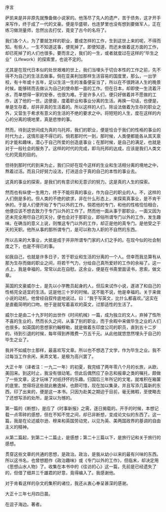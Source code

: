 序言

  

萨凯来是并非原先就豫备做小说家的。他荡尽了先人的遗产，苦于债务，这才开手来写作，终于成了一代的文豪。便是华盛顿，也连梦里也没有想到要做军人，正在练习做测量师，忽然出去打仗，竟变了古今的名将了。

我们各个人，为了要就怎样的职业，要成怎样的工作，生到这世上来的呢，不得而知。有些人，一生不知道这事，便死掉了。即使知道，而还未做着这方面的工作，却已死掉了的人们也很多。要而言之，我们的一生，或者就度过在这样的“毕生之业”（Lifework）的探索里，也说不定的。

尤其是在现代日本似的处世艰难的世上，我们当埋头于切合本性的工作之前，先不得不为自己的生活去做事。倘在亚美利加那样生活容易的国度里，那么，一出学校，有十年或十五年，足以生活一生的准备便妥当了，所以在不很跨进人生的晚景时候，能够转而去做认为自己的使命那一面的工作。但在日本，却即使一生流着汗水，而单想得一家的安泰，也很为难。于是许多人们，便只好做着并不愿做的工作，送了他的一世。这便是，度着职业和事业分离的生活。再换一句话，也便是，单是生存着，却并非真的生活着的。所以这样的人们，除设法做着为生存的职业之外，又营生于希求有意义的生活的不绝的要求之中。将短短的人生，度在这样的内心的分离的境地里，真是悲惨的事。

然而，待到这世间成为真的乌托邦，我们的职业，便是恰合于我们的性格的事业的时代为止，这情形是不得已的。倘若那时代一到，那时候，人类便都能各从其天禀的才能和趣味，潜心于自己所爱的创造底事业；在那时候，是自己的满足，也就是对于一般社会的服务了。这样的时代的完成，即乌托邦的达成，应该是我们人类文化的究竟的目的。

但待到那时代的到来为止，我们只好在现今这样的生业和生活相分离的境地之中，熬着过活。而且只好努力设法，打进适合于真的自己的本性的事业去。

这真的事业的探索，是我们的有意识和无意识的努力。这是真的人生的探索。

然而也有纵使一生用力，终于不能将真的事业，作为自己的职业的人。不，这样的人们倒是多的。但人类的不绝的欲求，非在什么形态上，来探索真事业，是不肯干休的。于是人们便开始了专门以外的工作。倘若他的专门，和他的性格恰恰相合，他便应该不想去致力于专门以外的工作了。然而他一面从事于那职业，一面又因为还未完全用尽自己的天分，便也会对于那职业，即俗所谓专门以外的工作，发生趣味。在确当的意义上说，则惟这专门以外的工作，却正是他的真专门。是他受之于天的天职。他所从事的那所谓专门，是可以称为人职的不自然的东西。

所以古来的大事业，大抵是成于并非所谓专门家的人们之手的。在现今似的社会制度之下，也是不得已的事。

如我自己，也就是许多日子，苦于职业和生活的分离的一个人。但幸而我总算有从那为生存而做的职业之间，将若干气力，分给自己真所爱好的工作的余裕了。这一点上，我是幸福的，常常以此在自慰。这余业，便是在书斋里面读书，思索，做文章。

英国的文豪威尔士，是先以小学教员起身的人，但后来试作小说，遂进了和自己的性格完全适宜的生活。这是他三十岁的时候。这不能不说，他是幸福的。关于来做小说的动机，他曾经自叙传底地说过。曰：“我于写英文，比什么都喜欢。”这实在是直截简明的口吻。他于是就写着喜欢的英文，过那适性的生活了。

威尔士是由二十九岁时的出世作《时间机械》一篇，成为独立的文人，弃掉了性所不喜的生业的，然而长久之间，从事了别的职业，而于余暇中来做毕生之业的人们也很多。如英国的思想家约翰穆勒，就是做着东印度公司的职员，直到五十二岁的。待到引退的时候，每年得到养赡费一万五千元。从此他就悠悠然埋头于自己的毕生之业了。

我并不如威尔士那样，最喜欢写文章。所以也不想选了文学，作为毕生之业。我不过每当工作余闲，来弄文笔，是极为高兴罢了。

大正十年（译者注：一九二一年）的初夏，我完结了两年零八个月的长旅，从欧、美回来。到这时止，我没有很动笔。但此后偶然应了杂志和报章之类的嘱托，颇做了一些文章，这才玩味了对纸抒怀的乐趣。归国后三年所记的文笔，就堆积在箱箧的底里。觉得将这些就此散逸掉，也颇可惜，现在加以集录，并且写添几篇新的东西，印了出来的，便是这一本书。只因为赴美之期迫于目前，毫无微暇，至使略去了还想写添的处所，是深以为憾的。

第一篇的《断想》，是应了《时事新报》之需，逐日揭载的。开手的时候，本想记载一点零碎的感想，但在不知不觉之间，却已非断想，变成论文似的东西了。这一篇，我是在论述威尔逊、穆来和英国劳动党，以见为英、美两国政界的基调的自由主义的精神。

从第二篇起，到第二十二篇止，是感想；第二十三篇以下，是旅行记和关于旅行的感想。

贯穿这些文章的共通的思想，是政治。政治，是我从幼小以来的最有兴味的东西。所以这书名，也曾想题作《政治趣味》或《专门以外的工作》，但临末，却决定用《思想山水人物》了。收集在本书中的《往访的心》这一篇，先前是已经遗失了的，但借了细井三千雄君的好意，竟得编入了。我感谢他。

对于肯看这样的杂文的集积的诸位，我还从衷心奉呈甚深的感谢。

大正十三年七月四日晨。

  

在逗子海边。著者。